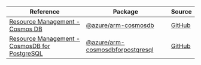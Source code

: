 | Reference | Package | Source |
|---|---|---|
|[Resource Management - Cosmos DB](arm-cosmosdb-readme.md)|[@azure/arm-cosmosdb](https://www.npmjs.com/package/@azure/arm-cosmosdb)|[GitHub](https://github.com/Azure/azure-sdk-for-js/blob/main/sdk/cosmosdb/arm-cosmosdb)|
|[Resource Management - CosmosDB for PostgreSQL](arm-cosmosdbforpostgresql-readme.md)|[@azure/arm-cosmosdbforpostgresql](https://www.npmjs.com/package/@azure/arm-cosmosdbforpostgresql)|[GitHub](https://github.com/Azure/azure-sdk-for-js/blob/main/sdk/cosmosforpostgresql/arm-cosmosdbforpostgresql)|
